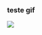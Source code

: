 ### teste gif
![](https://i.giphy.com/media/v1.Y2lkPTc5MGI3NjExajlrNThoODI4NjVndng4dzdvdW5zbG5veHh2ajAxeXV3cmRwdXV0OCZlcD12MV9pbnRlcm5hbF9naWZfYnlfaWQmY3Q9cw/Ik3Geza0XR5C9HCfPI/giphy.gif)
